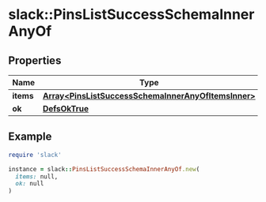 # slack::PinsListSuccessSchemaInnerAnyOf

## Properties

| Name | Type | Description | Notes |
| ---- | ---- | ----------- | ----- |
| **items** | [**Array&lt;PinsListSuccessSchemaInnerAnyOfItemsInner&gt;**](PinsListSuccessSchemaInnerAnyOfItemsInner.md) |  |  |
| **ok** | [**DefsOkTrue**](DefsOkTrue.md) |  |  |

## Example

```ruby
require 'slack'

instance = slack::PinsListSuccessSchemaInnerAnyOf.new(
  items: null,
  ok: null
)
```

